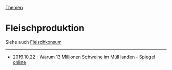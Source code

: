 [Themen](../themen.html)   

# Fleischproduktion

Siehe auch [Fleischkonsum](../thema/fleischkonsum.html)   


---

* 2019.10.22 - Warum 13 Millionen Schweine im Müll landen - [Spiegel online](https://www.spiegel.de/wirtschaft/nottoetungen-in-der-schweinemast-qual-fuer-den-profit-a-1290250.html)
